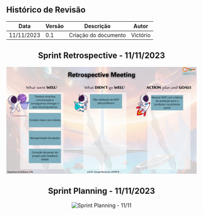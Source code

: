 ## Histórico de Revisão

<center>

| **Data** | **Versão** | **Descrição** | **Autor** |
| -------- | ---------- | ------------- | --------- |
|     11/11/2023      |      0.1      | Criação do documento              |  Victório       |

## Sprint Retrospective - 11/11/2023

![Sprint Retrospective - 11/11](../assets/templates_reunioes_sprint/Sprint_Retrospective11_11.png)

## Sprint Planning - 11/11/2023

![Sprint Planning - 11/11](../assets/templates_reunioes_sprint/Sprint_Planning11_11.png)
